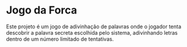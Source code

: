 # Jogo da Forca

Este projeto é um jogo de adivinhação de palavras onde o jogador tenta descobrir a palavra secreta escolhida pelo sistema, adivinhando letras dentro de um número limitado de tentativas.
